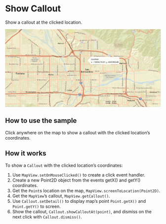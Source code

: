 # Show Callout

Show a callout at the clicked location.

![](ShowCallout.png)

## How to use the sample

Click anywhere on the map to show a callout with the clicked location’s
coordinates.

## How it works

To show a `Callout` with the clicked location’s coordinates:

1.  Use `MapView.setOnMouseClicked()` to create a click event handler.
2.  Create a new Point2D object from the events getX() and getY()
    coordinates.
3.  Get the `Point`s location on the map,
    `MapView.screenToLocation(Point2D)`.
4.  Get the `MapView`’s callout, `MapView.getCallout()`.
5.  Use `Callout.setDetail()` to display map’s point `Point.getX()` and
    `Point.getY()` to screen.
6.  Show the callout, `Callout.showCalloutAt(point)`, and dismiss on the
    next click with `Callout.dismiss()`.
